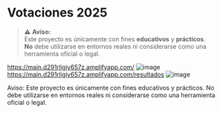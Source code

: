 # Votaciones 2025

> ⚠️ **Aviso:**  
> Este proyecto es únicamente con fines **educativos** y **prácticos**.  
> **No** debe utilizarse en entornos reales ni considerarse como una herramienta oficial o legal.

https://main.d291rligiy657z.amplifyapp.com/
![image](https://github.com/user-attachments/assets/75134c85-4cc8-4500-af1c-34abacc3dbaf)
https://main.d291rligiy657z.amplifyapp.com/resultados
![image](https://github.com/user-attachments/assets/f2848944-55df-4796-96e6-6f9cd836f223)

Aviso:
Este proyecto es únicamente con fines educativos y prácticos. No debe utilizarse en entornos reales ni considerarse como una herramienta oficial o legal.
